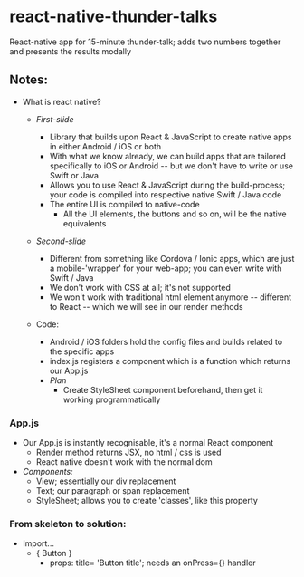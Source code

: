 # react-native-thunder-talks
React-native app for 15-minute thunder-talk; adds two numbers together and presents the results modally

## Notes:
* What is react native?
    * *First-slide*
        * Library that builds upon React & JavaScript to create native apps in either Android / iOS or both
        * With what we know already, we can build apps that are tailored specifically to iOS or Android -- but we don't have to write or use Swift or Java
        * Allows you to use React & JavaScript during the build-process; your code is compiled into respective native Swift / Java code
        * The entire UI is compiled to native-code
            * All the UI elements, the buttons and so on, will be the native equivalents
    * *Second-slide*
        * Different from something like Cordova / Ionic apps, which are just a mobile-'wrapper' for your web-app; you can even write with Swift / Java
        * We don't work with CSS at all; it's not supported
        * We won't work with traditional html element anymore -- different to React -- which we will see in our render methods

    * Code:
        * Android / iOS folders hold the config files and builds related to the specific apps
        * index.js registers a component which is a function which returns our App.js
        * *Plan*
            * Create StyleSheet component beforehand, then get it working programmatically

### App.js
* Our App.js is instantly recognisable, it's a normal React component
    * Render method returns JSX, no html / css is used
    * React native doesn't work with the normal dom
* *Components:*
    * View; essentially our div replacement
    * Text; our paragraph or span replacement
    * StyleSheet; allows you to create 'classes', like this property


### From skeleton to solution:
* Import... 
    * { Button }
        * props: title= 'Button title'; needs an onPress={} handler




